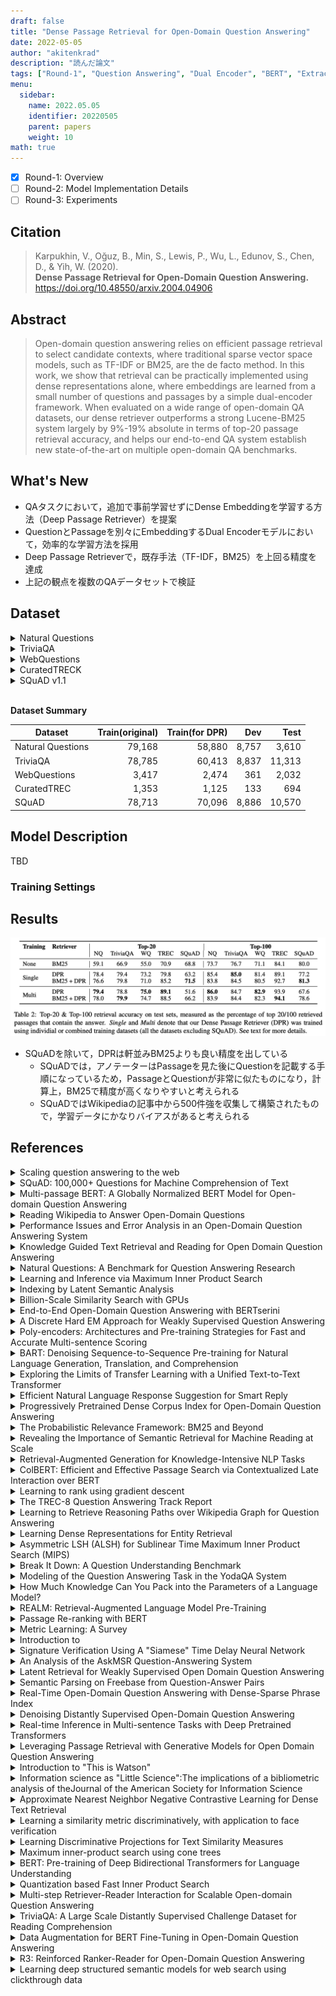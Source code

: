 ```yaml
---
draft: false
title: "Dense Passage Retrieval for Open-Domain Question Answering"
date: 2022-05-05
author: "akitenkrad"
description: "読んだ論文"
tags: ["Round-1", "Question Answering", "Dual Encoder", "BERT", "Extractive MRC", "SQuAD", "Natural Questions", "TriviaQA", "WebQuestions", "TREC"]
menu:
  sidebar:
    name: 2022.05.05
    identifier: 20220505
    parent: papers
    weight: 10
math: true
---
```


- [x] Round-1: Overview
- [ ] Round-2: Model Implementation Details
- [ ] Round-3: Experiments

## Citation

> Karpukhin, V., Oğuz, B., Min, S., Lewis, P., Wu, L., Edunov, S., Chen, D., & Yih, W. (2020).   
> **Dense Passage Retrieval for Open-Domain Question Answering.**   
> https://doi.org/10.48550/arxiv.2004.04906

## Abstract

> Open-domain question answering relies on efficient passage retrieval to
> select candidate contexts, where traditional sparse vector space models, such
> as TF-IDF or BM25, are the de facto method. In this work, we show that
> retrieval can be practically implemented using dense representations alone,
> where embeddings are learned from a small number of questions and passages by a
> simple dual-encoder framework. When evaluated on a wide range of open-domain QA
> datasets, our dense retriever outperforms a strong Lucene-BM25 system largely
> by 9%-19% absolute in terms of top-20 passage retrieval accuracy, and helps our
> end-to-end QA system establish new state-of-the-art on multiple open-domain QA
> benchmarks.

## What's New

- QAタスクにおいて，追加で事前学習せずにDense Embeddingを学習する方法（Deep Passage Retriever）を提案
- QuestionとPassageを別々にEmbeddingするDual Encoderモデルにおいて，効率的な学習方法を採用
- Deep Passage Retrieverで，既存手法（TF-IDF，BM25）を上回る精度を達成
- 上記の観点を複数のQAデータセットで検証

## Dataset

<details>
<summary>Natural Questions</summary>

  > Kwiatkowski, T. et al. (2019).   
  > **Natural Questions: A Benchmark for Question Answering Research.**  
  > Transactions of the Association for Computational Linguistics, 7, 453–466.  
  > https://doi.org/10.1162/TACL_A_00276  

</details>

<details>
<summary>TriviaQA</summary>

  > Joshi, M., Choi, E., Weld, D. S., & Zettlemoyer, L. (2017).  
  > **TriviaQA: A Large Scale Distantly Supervised Challenge Dataset for Reading Comprehension.**  
  > https://doi.org/10.48550/arxiv.1705.03551  

</details>

<details>
<summary>WebQuestions</summary>

  > Berant, J., Chou, A. K., Frostig, R., & Liang, P. (2013).  
  > **Semantic Parsing on Freebase from Question-Answer Pairs.**  
  > EMNLP.  

</details>

<details>
<summary>CuratedTRECK</summary>

  > Baudiš, P., & Šedivý, J. (2015).  
  > **Modeling of the question answering task in the YodaQA system.**  
  > Lecture Notes in Computer Science (Including Subseries Lecture Notes in Artificial Intelligence and Lecture Notes in Bioinformatics), 9283, 222–228.  
  > https://doi.org/10.1007/978-3-319-24027-5_20  

</details>

<details>
<summary>SQuAD v1.1</summary>

  > Rajpurkar, P., Zhang, J., Lopyrev, K., & Liang, P. (2016).  
  > **SQuAD: 100,000+ Questions for Machine Comprehension of Text.**  
  > EMNLP 2016 - Conference on Empirical Methods in Natural Language Processing, Proceedings, 2383–2392.  
  > https://doi.org/10.18653/V1/D16-1264

</details>
</br>

**Dataset Summary**

| Dataset | Train(original) | Train(for DPR) | Dev | Test |
|---------|----------------:|---------------:|----:|-----:|
| Natural Questions | 79,168 | 58,880 | 8,757 | 3,610 |
| TriviaQA          | 78,785 | 60,413 | 8,837 | 11,313 |
| WebQuestions      | 3,417  | 2,474  | 361   | 2,032 |
| CuratedTREC       | 1,353  | 1,125  | 133   | 694 |
| SQuAD             | 78,713 | 70,096 | 8,886 | 10,570 |

## Model Description

TBD

### Training Settings

## Results

<img src='result-table2.png' title='from the paper' />

- SQuADを除いて，DPRは軒並みBM25よりも良い精度を出している
  - SQuADでは，アノテーターはPassageを見た後にQuestionを記載する手順になっているため，PassageとQuestionが非常に似たものになり，計算上，BM25で精度が高くなりやすいと考えられる
  - SQuADではWikipediaの記事中から500件強を収集して構築されたもので，学習データにかなりバイアスがあると考えられる

## References

<details>
  <summary>Scaling question answering to the web</summary>

  > Cody C. T. Kwok, Oren Etzioni, Daniel S. Weld. (2001)  
  > **Scaling question answering to the web**  
  > TOIS  
  > [Paper Link](https://www.semanticscholar.org/paper/016e9cc85c658c6a69710b4c617609ad2a5d3a74)  
  > Influential Citation Count (22), SS-ID (016e9cc85c658c6a69710b4c617609ad2a5d3a74)  
  > 
  > **ABSTRACT**  
  > The wealth of information on the web makes it an attractive resource for seeking quick answers to simple, factual questions such as &quote;who was the first American in space?&quote; or &quote;what is the second tallest mountain in the world?&quote; Yet today's most advanced web search services (e.g., Google and AskJeeves) make it surprisingly tedious to locate answers to such questions. In this paper, we extend question-answering techniques, first studied in the information retrieval literature, to the web and experimentally evaluate their performance.First we introduce Mulder, which we believe to be the first general-purpose, fully-automated question-answering system available on the web. Second, we describe Mulder's architecture, which relies on multiple search-engine queries, natural-language parsing, and a novel voting procedure to yield reliable answers coupled with high recall. Finally, we compare Mulder's performance to that of Google and AskJeeves on questions drawn from the TREC-8 question answering track. We find that Mulder's recall is more than a factor of three higher than that of AskJeeves. In addition, we find that Google requires 6.6 times as much user effort to achieve the same level of recall as Mulder.

</details>

<details>
  <summary>SQuAD: 100,000+ Questions for Machine Comprehension of Text</summary>

  > Pranav Rajpurkar, Jian Zhang, Konstantin Lopyrev, Percy Liang. (2016)  
  > **SQuAD: 100,000+ Questions for Machine Comprehension of Text**  
  > EMNLP  
  > [Paper Link](https://www.semanticscholar.org/paper/05dd7254b632376973f3a1b4d39485da17814df5)  
  > Influential Citation Count (1062), SS-ID (05dd7254b632376973f3a1b4d39485da17814df5)  
  > 
  > **ABSTRACT**  
  > We present the Stanford Question Answering Dataset (SQuAD), a new reading comprehension dataset consisting of 100,000+ questions posed by crowdworkers on a set of Wikipedia articles, where the answer to each question is a segment of text from the corresponding reading passage. We analyze the dataset to understand the types of reasoning required to answer the questions, leaning heavily on dependency and constituency trees. We build a strong logistic regression model, which achieves an F1 score of 51.0%, a significant improvement over a simple baseline (20%). However, human performance (86.8%) is much higher, indicating that the dataset presents a good challenge problem for future research. 
The dataset is freely available at this https URL

</details>

<details>
  <summary>Multi-passage BERT: A Globally Normalized BERT Model for Open-domain Question Answering</summary>

  > Zhiguo Wang, Patrick Ng, Xiaofei Ma, Ramesh Nallapati, Bing Xiang. (2019)  
  > **Multi-passage BERT: A Globally Normalized BERT Model for Open-domain Question Answering**  
  > EMNLP  
  > [Paper Link](https://www.semanticscholar.org/paper/0cf535110808d33fdf4db3ffa1621dea16e29c0d)  
  > Influential Citation Count (16), SS-ID (0cf535110808d33fdf4db3ffa1621dea16e29c0d)  
  > 
  > **ABSTRACT**  
  > BERT model has been successfully applied to open-domain QA tasks. However, previous work trains BERT by viewing passages corresponding to the same question as independent training instances, which may cause incomparable scores for answers from different passages. To tackle this issue, we propose a multi-passage BERT model to globally normalize answer scores across all passages of the same question, and this change enables our QA model find better answers by utilizing more passages. In addition, we find that splitting articles into passages with the length of 100 words by sliding window improves performance by 4%. By leveraging a passage ranker to select high-quality passages, multi-passage BERT gains additional 2%. Experiments on four standard benchmarks showed that our multi-passage BERT outperforms all state-of-the-art models on all benchmarks. In particular, on the OpenSQuAD dataset, our model gains 21.4% EM and 21.5% F1 over all non-BERT models, and 5.8% EM and 6.5% F1 over BERT-based models.

</details>

<details>
  <summary>Reading Wikipedia to Answer Open-Domain Questions</summary>

  > Danqi Chen, Adam Fisch, J. Weston, Antoine Bordes. (2017)  
  > **Reading Wikipedia to Answer Open-Domain Questions**  
  > ACL  
  > [Paper Link](https://www.semanticscholar.org/paper/104715e1097b7ebee436058bfd9f45540f269845)  
  > Influential Citation Count (280), SS-ID (104715e1097b7ebee436058bfd9f45540f269845)  
  > 
  > **ABSTRACT**  
  > This paper proposes to tackle open- domain question answering using Wikipedia as the unique knowledge source: the answer to any factoid question is a text span in a Wikipedia article. This task of machine reading at scale combines the challenges of document retrieval (finding the relevant articles) with that of machine comprehension of text (identifying the answer spans from those articles). Our approach combines a search component based on bigram hashing and TF-IDF matching with a multi-layer recurrent neural network model trained to detect answers in Wikipedia paragraphs. Our experiments on multiple existing QA datasets indicate that (1) both modules are highly competitive with respect to existing counterparts and (2) multitask learning using distant supervision on their combination is an effective complete system on this challenging task.

</details>

<details>
  <summary>Performance Issues and Error Analysis in an Open-Domain Question Answering System</summary>

  > D. Moldovan, Marius Pasca, S. Harabagiu, M. Surdeanu. (2002)  
  > **Performance Issues and Error Analysis in an Open-Domain Question Answering System**  
  > ACL  
  > [Paper Link](https://www.semanticscholar.org/paper/1503e5c5adb0a3063d09b0f398f724d7dd26a979)  
  > Influential Citation Count (12), SS-ID (1503e5c5adb0a3063d09b0f398f724d7dd26a979)  
  > 
  > **ABSTRACT**  
  > This paper presents an in-depth analysis of a state-of-the-art Question Answering system. Several scenarios are examined: (1) the performance of each module in a serial baseline system, (2) the impact of feedbacks and the insertion of a logic prover, and (3) the impact of various lexical resources. The main conclusion is that the overall performance depends on the depth of natural language processing resources and the tools used for answer finding.

</details>

<details>
  <summary>Knowledge Guided Text Retrieval and Reading for Open Domain Question Answering</summary>

  > Sewon Min, Danqi Chen, Luke Zettlemoyer, Hannaneh Hajishirzi. (2019)  
  > **Knowledge Guided Text Retrieval and Reading for Open Domain Question Answering**  
  > ArXiv  
  > [Paper Link](https://www.semanticscholar.org/paper/1715aa36ccc851310308630d4db61dcecf49a50d)  
  > Influential Citation Count (4), SS-ID (1715aa36ccc851310308630d4db61dcecf49a50d)  
  > 
  > **ABSTRACT**  
  > We introduce an approach for open-domain question answering (QA) that retrieves and reads a passage graph, where vertices are passages of text and edges represent relationships that are derived from an external knowledge base or co-occurrence in the same article. Our goals are to boost coverage by using knowledge-guided retrieval to find more relevant passages than text-matching methods, and to improve accuracy by allowing for better knowledge-guided fusion of information across related passages. Our graph retrieval method expands a set of seed keyword-retrieved passages by traversing the graph structure of the knowledge base. Our reader extends a BERT-based architecture and updates passage representations by propagating information from related passages and their relations, instead of reading each passage in isolation. Experiments on three open-domain QA datasets, WebQuestions, Natural Questions and TriviaQA, show improved performance over non-graph baselines by 2-11% absolute. Our approach also matches or exceeds the state-of-the-art in every case, without using an expensive end-to-end training regime.

</details>

<details>
  <summary>Natural Questions: A Benchmark for Question Answering Research</summary>

  > T. Kwiatkowski, Jennimaria Palomaki, Olivia Redfield, Michael Collins, Ankur P. Parikh, Chris Alberti, D. Epstein, Illia Polosukhin, Jacob Devlin, Kenton Lee, Kristina Toutanova, Llion Jones, Matthew Kelcey, Ming-Wei Chang, Andrew M. Dai, Jakob Uszkoreit, Quoc V. Le, Slav Petrov. (2019)  
  > **Natural Questions: A Benchmark for Question Answering Research**  
  > TACL  
  > [Paper Link](https://www.semanticscholar.org/paper/17dbd7b72029181327732e4d11b52a08ed4630d0)  
  > Influential Citation Count (121), SS-ID (17dbd7b72029181327732e4d11b52a08ed4630d0)  
  > 
  > **ABSTRACT**  
  > We present the Natural Questions corpus, a question answering data set. Questions consist of real anonymized, aggregated queries issued to the Google search engine. An annotator is presented with a question along with a Wikipedia page from the top 5 search results, and annotates a long answer (typically a paragraph) and a short answer (one or more entities) if present on the page, or marks null if no long/short answer is present. The public release consists of 307,373 training examples with single annotations; 7,830 examples with 5-way annotations for development data; and a further 7,842 examples with 5-way annotated sequestered as test data. We present experiments validating quality of the data. We also describe analysis of 25-way annotations on 302 examples, giving insights into human variability on the annotation task. We introduce robust metrics for the purposes of evaluating question answering systems; demonstrate high human upper bounds on these metrics; and establish baseline results using competitive methods drawn from related literature.

</details>

<details>
  <summary>Learning and Inference via Maximum Inner Product Search</summary>

  > Stephen Mussmann, S. Ermon. (2016)  
  > **Learning and Inference via Maximum Inner Product Search**  
  > ICML  
  > [Paper Link](https://www.semanticscholar.org/paper/2040c5de2344b9b14f1bbfff372f708639cca739)  
  > Influential Citation Count (2), SS-ID (2040c5de2344b9b14f1bbfff372f708639cca739)  
  > 
  > **ABSTRACT**  
  > A large class of commonly used probabilistic models known as log-linear models are defined up to a normalization constant. Typical learning algorithms for such models require solving a sequence of probabilistic inference queries. These inferences are typically intractable, and are a major bottleneck for learning models with large output spaces. In this paper, we provide a new approach for amortizing the cost of a sequence of related inference queries, such as the ones arising during learning. Our technique relies on a surprising connection with algorithms developed in the past two decades for similarity search in large data bases. Our approach achieves improved running times with provable approximation guarantees. We show that it performs well both on synthetic data and neural language models with large output spaces.

</details>

<details>
  <summary>Indexing by Latent Semantic Analysis</summary>

  > S. Deerwester, S. Dumais, T. Landauer, G. Furnas, R. Harshman. (1990)  
  > **Indexing by Latent Semantic Analysis**  
  > J. Am. Soc. Inf. Sci.  
  > [Paper Link](https://www.semanticscholar.org/paper/20a80a7356859daa4170fb4da6b87b84adbb547f)  
  > Influential Citation Count (770), SS-ID (20a80a7356859daa4170fb4da6b87b84adbb547f)  
  > 
  > **ABSTRACT**  
  > A new method for automatic indexing and retrieval is described. The approach is to take advantage of implicit higher-order structure in the association of terms with documents (“semantic structure”) in order to improve the detection of relevant documents on the basis of terms found in queries. The particular technique used is singular-value decomposition, in which a large term by document matrix is decomposed into a set of ca. 100 orthogonal factors from which the original matrix can be approximated by linear combination. Documents are represented by ca. 100 item vectors of factor weights. Queries are represented as pseudo-document vectors formed from weighted combinations of terms, and documents with supra-threshold cosine values are returned. initial tests find this completely automatic method for retrieval to be promising.

</details>

<details>
  <summary>Billion-Scale Similarity Search with GPUs</summary>

  > Jeff Johnson, M. Douze, H. Jégou. (2017)  
  > **Billion-Scale Similarity Search with GPUs**  
  > IEEE Transactions on Big Data  
  > [Paper Link](https://www.semanticscholar.org/paper/2cbb8de53759e75411bc528518947a3094fbce3a)  
  > Influential Citation Count (166), SS-ID (2cbb8de53759e75411bc528518947a3094fbce3a)  
  > 
  > **ABSTRACT**  
  > Similarity search finds application in database systems handling complex data such as images or videos, which are typically represented by high-dimensional features and require specific indexing structures. This paper tackles the problem of better utilizing GPUs for this task. While GPUs excel at data parallel tasks such as distance computation, prior approaches in this domain are bottlenecked by algorithms that expose less parallelism, such as <inline-formula><tex-math notation="LaTeX">$k$</tex-math><alternatives><mml:math><mml:mi>k</mml:mi></mml:math><inline-graphic xlink:href="johnson-ieq1-2921572.gif"/></alternatives></inline-formula>-min selection, or make poor use of the memory hierarchy. We propose a novel design for <inline-formula><tex-math notation="LaTeX">$k$</tex-math><alternatives><mml:math><mml:mi>k</mml:mi></mml:math><inline-graphic xlink:href="johnson-ieq2-2921572.gif"/></alternatives></inline-formula>-selection. We apply it in different similarity search scenarios, by optimizing brute-force, approximate and compressed-domain search based on product quantization. In all these setups, we outperform the state of the art by large margins. Our implementation operates at up to 55 percent of theoretical peak performance, enabling a nearest neighbor implementation that is 8.5 × faster than prior GPU state of the art. It enables the construction of a high accuracy <inline-formula><tex-math notation="LaTeX">$k$</tex-math><alternatives><mml:math><mml:mi>k</mml:mi></mml:math><inline-graphic xlink:href="johnson-ieq3-2921572.gif"/></alternatives></inline-formula>-NN graph on 95 million images from the <sc>Yfcc100M</sc> dataset in 35 minutes, and of a graph connecting 1 billion vectors in less than 12 hours on 4 Maxwell Titan X GPUs. We have open-sourced our approach for the sake of comparison and reproducibility.

</details>

<details>
  <summary>End-to-End Open-Domain Question Answering with BERTserini</summary>

  > Wei Yang, Yuqing Xie, Aileen Lin, Xingyu Li, Luchen Tan, Kun Xiong, Ming Li, Jimmy J. Lin. (2019)  
  > **End-to-End Open-Domain Question Answering with BERTserini**  
  > NAACL  
  > [Paper Link](https://www.semanticscholar.org/paper/2fe7dba5a58aee5156594b4d78634ecd6c7dcabd)  
  > Influential Citation Count (45), SS-ID (2fe7dba5a58aee5156594b4d78634ecd6c7dcabd)  
  > 
  > **ABSTRACT**  
  > We demonstrate an end-to-end question answering system that integrates BERT with the open-source Anserini information retrieval toolkit. In contrast to most question answering and reading comprehension models today, which operate over small amounts of input text, our system integrates best practices from IR with a BERT-based reader to identify answers from a large corpus of Wikipedia articles in an end-to-end fashion. We report large improvements over previous results on a standard benchmark test collection, showing that fine-tuning pretrained BERT with SQuAD is sufficient to achieve high accuracy in identifying answer spans.

</details>

<details>
  <summary>A Discrete Hard EM Approach for Weakly Supervised Question Answering</summary>

  > Sewon Min, Danqi Chen, Hannaneh Hajishirzi, Luke Zettlemoyer. (2019)  
  > **A Discrete Hard EM Approach for Weakly Supervised Question Answering**  
  > EMNLP  
  > [Paper Link](https://www.semanticscholar.org/paper/30eff53e981695c7296d258b8dc44b4c7b482a0c)  
  > Influential Citation Count (19), SS-ID (30eff53e981695c7296d258b8dc44b4c7b482a0c)  
  > 
  > **ABSTRACT**  
  > Many question answering (QA) tasks only provide weak supervision for how the answer should be computed. For example, TriviaQA answers are entities that can be mentioned multiple times in supporting documents, while DROP answers can be computed by deriving many different equations from numbers in the reference text. In this paper, we show it is possible to convert such tasks into discrete latent variable learning problems with a precomputed, task-specific set of possible solutions (e.g. different mentions or equations) that contains one correct option. We then develop a hard EM learning scheme that computes gradients relative to the most likely solution at each update. Despite its simplicity, we show that this approach significantly outperforms previous methods on six QA tasks, including absolute gains of 2–10%, and achieves the state-of-the-art on five of them. Using hard updates instead of maximizing marginal likelihood is key to these results as it encourages the model to find the one correct answer, which we show through detailed qualitative analysis.

</details>

<details>
  <summary>Poly-encoders: Architectures and Pre-training Strategies for Fast and Accurate Multi-sentence Scoring</summary>

  > Samuel Humeau, Kurt Shuster, Marie-Anne Lachaux, J. Weston. (2020)  
  > **Poly-encoders: Architectures and Pre-training Strategies for Fast and Accurate Multi-sentence Scoring**  
  > ICLR  
  > [Paper Link](https://www.semanticscholar.org/paper/3511facfa0230b8c3ba5b72d9c11bc58f6ed6ecc)  
  > Influential Citation Count (28), SS-ID (3511facfa0230b8c3ba5b72d9c11bc58f6ed6ecc)  
  > 
  > **ABSTRACT**  
  > The use of deep pre-trained transformers has led to remarkable progress in a number of applications (Devlin et al., 2018). For tasks that make pairwise comparisons between sequences, matching a given input with a corresponding label, two approaches are common: Cross-encoders performing full self-attention over the pair and Bi-encoders encoding the pair separately. The former often performs better, but is too slow for practical use. In this work, we develop a new transformer architecture, the Poly-encoder, that learns global rather than token level self-attention features. We perform a detailed comparison of all three approaches, including what pre-training and fine-tuning strategies work best. We show our models achieve state-of-the-art results on four tasks; that Poly-encoders are faster than Cross-encoders and more accurate than Bi-encoders; and that the best results are obtained by pre-training on large datasets similar to the downstream tasks.

</details>

<details>
  <summary>BART: Denoising Sequence-to-Sequence Pre-training for Natural Language Generation, Translation, and Comprehension</summary>

  > M. Lewis, Yinhan Liu, Naman Goyal, Marjan Ghazvininejad, Abdelrahman Mohamed, Omer Levy, Veselin Stoyanov, Luke Zettlemoyer. (2019)  
  > **BART: Denoising Sequence-to-Sequence Pre-training for Natural Language Generation, Translation, and Comprehension**  
  > ACL  
  > [Paper Link](https://www.semanticscholar.org/paper/395de0bd3837fdf4b4b5e5f04835bcc69c279481)  
  > Influential Citation Count (481), SS-ID (395de0bd3837fdf4b4b5e5f04835bcc69c279481)  
  > 
  > **ABSTRACT**  
  > We present BART, a denoising autoencoder for pretraining sequence-to-sequence models. BART is trained by (1) corrupting text with an arbitrary noising function, and (2) learning a model to reconstruct the original text. It uses a standard Tranformer-based neural machine translation architecture which, despite its simplicity, can be seen as generalizing BERT (due to the bidirectional encoder), GPT (with the left-to-right decoder), and other recent pretraining schemes. We evaluate a number of noising approaches, finding the best performance by both randomly shuffling the order of sentences and using a novel in-filling scheme, where spans of text are replaced with a single mask token. BART is particularly effective when fine tuned for text generation but also works well for comprehension tasks. It matches the performance of RoBERTa on GLUE and SQuAD, and achieves new state-of-the-art results on a range of abstractive dialogue, question answering, and summarization tasks, with gains of up to 3.5 ROUGE. BART also provides a 1.1 BLEU increase over a back-translation system for machine translation, with only target language pretraining. We also replicate other pretraining schemes within the BART framework, to understand their effect on end-task performance.

</details>

<details>
  <summary>Exploring the Limits of Transfer Learning with a Unified Text-to-Text Transformer</summary>

  > Colin Raffel, Noam M. Shazeer, Adam Roberts, Katherine Lee, Sharan Narang, Michael Matena, Yanqi Zhou, Wei Li, Peter J. Liu. (2019)  
  > **Exploring the Limits of Transfer Learning with a Unified Text-to-Text Transformer**  
  > J. Mach. Learn. Res.  
  > [Paper Link](https://www.semanticscholar.org/paper/3cfb319689f06bf04c2e28399361f414ca32c4b3)  
  > Influential Citation Count (615), SS-ID (3cfb319689f06bf04c2e28399361f414ca32c4b3)  
  > 
  > **ABSTRACT**  
  > Transfer learning, where a model is first pre-trained on a data-rich task before being fine-tuned on a downstream task, has emerged as a powerful technique in natural language processing (NLP). The effectiveness of transfer learning has given rise to a diversity of approaches, methodology, and practice. In this paper, we explore the landscape of transfer learning techniques for NLP by introducing a unified framework that converts every language problem into a text-to-text format. Our systematic study compares pre-training objectives, architectures, unlabeled datasets, transfer approaches, and other factors on dozens of language understanding tasks. By combining the insights from our exploration with scale and our new "Colossal Clean Crawled Corpus", we achieve state-of-the-art results on many benchmarks covering summarization, question answering, text classification, and more. To facilitate future work on transfer learning for NLP, we release our dataset, pre-trained models, and code.

</details>

<details>
  <summary>Efficient Natural Language Response Suggestion for Smart Reply</summary>

  > Matthew Henderson, Rami Al-Rfou, B. Strope, Yun-Hsuan Sung, László Lukács, Ruiqi Guo, Sanjiv Kumar, Balint Miklos, R. Kurzweil. (2017)  
  > **Efficient Natural Language Response Suggestion for Smart Reply**  
  > ArXiv  
  > [Paper Link](https://www.semanticscholar.org/paper/435553998fbef790b5bed3491a8f634d9ec5cfa2)  
  > Influential Citation Count (13), SS-ID (435553998fbef790b5bed3491a8f634d9ec5cfa2)  
  > 
  > **ABSTRACT**  
  > This paper presents a computationally efficient machine-learned method for natural language response suggestion. Feed-forward neural networks using n-gram embedding features encode messages into vectors which are optimized to give message-response pairs a high dot-product value. An optimized search finds response suggestions. The method is evaluated in a large-scale commercial e-mail application, Inbox by Gmail. Compared to a sequence-to-sequence approach, the new system achieves the same quality at a small fraction of the computational requirements and latency.

</details>

<details>
  <summary>Progressively Pretrained Dense Corpus Index for Open-Domain Question Answering</summary>

  > Wenhan Xiong, Hong Wang, W. Wang. (2020)  
  > **Progressively Pretrained Dense Corpus Index for Open-Domain Question Answering**  
  > EACL  
  > [Paper Link](https://www.semanticscholar.org/paper/469d92f195aebfa09e9b411ad92b3c879bcd1eba)  
  > Influential Citation Count (1), SS-ID (469d92f195aebfa09e9b411ad92b3c879bcd1eba)  
  > 
  > **ABSTRACT**  
  > Commonly used information retrieval methods such as TF-IDF in open-domain question answering (QA) systems are insufficient to capture deep semantic matching that goes beyond lexical overlaps. Some recent studies consider the retrieval process as maximum inner product search (MIPS) using dense question and paragraph representations, achieving promising results on several information-seeking QA datasets. However, the pretraining of the dense vector representations is highly resource-demanding, e.g., requires a very large batch size and lots of training steps. In this work, we propose a sample-efficient method to pretrain the paragraph encoder. First, instead of using heuristically created pseudo question-paragraph pairs for pretraining, we use an existing pretrained sequence-to-sequence model to build a strong question generator that creates high-quality pretraining data. Second, we propose a simple progressive pretraining algorithm to ensure the existence of effective negative samples in each batch. Across three open-domain QA datasets, our method consistently outperforms a strong dense retrieval baseline that uses 6 times more computation for training. On two of the datasets, our method achieves more than 4-point absolute improvement in terms of answer exact match.

</details>

<details>
  <summary>The Probabilistic Relevance Framework: BM25 and Beyond</summary>

  > S. Robertson, H. Zaragoza. (2009)  
  > **The Probabilistic Relevance Framework: BM25 and Beyond**  
  > Found. Trends Inf. Retr.  
  > [Paper Link](https://www.semanticscholar.org/paper/47ced790a563344efae66588b5fb7fe6cca29ed3)  
  > Influential Citation Count (278), SS-ID (47ced790a563344efae66588b5fb7fe6cca29ed3)  
  > 
  > **ABSTRACT**  
  > The Probabilistic Relevance Framework (PRF) is a formal framework for document retrieval, grounded in work done in the 1970—1980s, which led to the development of one of the most successful text-retrieval algorithms, BM25. In recent years, research in the PRF has yielded new retrieval models capable of taking into account document meta-data (especially structure and link-graph information). Again, this has led to one of the most successful Web-search and corporate-search algorithms, BM25F. This work presents the PRF from a conceptual point of view, describing the probabilistic modelling assumptions behind the framework and the different ranking algorithms that result from its application: the binary independence model, relevance feedback models, BM25 and BM25F. It also discusses the relation between the PRF and other statistical models for IR, and covers some related topics, such as the use of non-textual features, and parameter optimisation for models with free parameters.

</details>

<details>
  <summary>Revealing the Importance of Semantic Retrieval for Machine Reading at Scale</summary>

  > Yixin Nie, Songhe Wang, Mohit Bansal. (2019)  
  > **Revealing the Importance of Semantic Retrieval for Machine Reading at Scale**  
  > EMNLP  
  > [Paper Link](https://www.semanticscholar.org/paper/4bf61dab8ad195e87b6f0496ec7bada5d37c476f)  
  > Influential Citation Count (20), SS-ID (4bf61dab8ad195e87b6f0496ec7bada5d37c476f)  
  > 
  > **ABSTRACT**  
  > Machine Reading at Scale (MRS) is a challenging task in which a system is given an input query and is asked to produce a precise output by “reading” information from a large knowledge base. The task has gained popularity with its natural combination of information retrieval (IR) and machine comprehension (MC). Advancements in representation learning have led to separated progress in both IR and MC; however, very few studies have examined the relationship and combined design of retrieval and comprehension at different levels of granularity, for development of MRS systems. In this work, we give general guidelines on system design for MRS by proposing a simple yet effective pipeline system with special consideration on hierarchical semantic retrieval at both paragraph and sentence level, and their potential effects on the downstream task. The system is evaluated on both fact verification and open-domain multihop QA, achieving state-of-the-art results on the leaderboard test sets of both FEVER and HOTPOTQA. To further demonstrate the importance of semantic retrieval, we present ablation and analysis studies to quantify the contribution of neural retrieval modules at both paragraph-level and sentence-level, and illustrate that intermediate semantic retrieval modules are vital for not only effectively filtering upstream information and thus saving downstream computation, but also for shaping upstream data distribution and providing better data for downstream modeling.

</details>

<details>
  <summary>Retrieval-Augmented Generation for Knowledge-Intensive NLP Tasks</summary>

  > Patrick Lewis, Ethan Perez, Aleksandara Piktus, Fabio Petroni, Vladimir Karpukhin, Naman Goyal, Heinrich Kuttler, M. Lewis, Wen-tau Yih, Tim Rocktäschel, Sebastian Riedel, Douwe Kiela. (2020)  
  > **Retrieval-Augmented Generation for Knowledge-Intensive NLP Tasks**  
  > NeurIPS  
  > [Paper Link](https://www.semanticscholar.org/paper/58ed1fbaabe027345f7bb3a6312d41c5aac63e22)  
  > Influential Citation Count (52), SS-ID (58ed1fbaabe027345f7bb3a6312d41c5aac63e22)  
  > 
  > **ABSTRACT**  
  > Large pre-trained language models have been shown to store factual knowledge in their parameters, and achieve state-of-the-art results when fine-tuned on downstream NLP tasks. However, their ability to access and precisely manipulate knowledge is still limited, and hence on knowledge-intensive tasks, their performance lags behind task-specific architectures. Additionally, providing provenance for their decisions and updating their world knowledge remain open research problems. Pre-trained models with a differentiable access mechanism to explicit non-parametric memory can overcome this issue, but have so far been only investigated for extractive downstream tasks. We explore a general-purpose fine-tuning recipe for retrieval-augmented generation (RAG) -- models which combine pre-trained parametric and non-parametric memory for language generation. We introduce RAG models where the parametric memory is a pre-trained seq2seq model and the non-parametric memory is a dense vector index of Wikipedia, accessed with a pre-trained neural retriever. We compare two RAG formulations, one which conditions on the same retrieved passages across the whole generated sequence, the other can use different passages per token. We fine-tune and evaluate our models on a wide range of knowledge-intensive NLP tasks and set the state-of-the-art on three open domain QA tasks, outperforming parametric seq2seq models and task-specific retrieve-and-extract architectures. For language generation tasks, we find that RAG models generate more specific, diverse and factual language than a state-of-the-art parametric-only seq2seq baseline.

</details>

<details>
  <summary>ColBERT: Efficient and Effective Passage Search via Contextualized Late Interaction over BERT</summary>

  > O. Khattab, M. Zaharia. (2020)  
  > **ColBERT: Efficient and Effective Passage Search via Contextualized Late Interaction over BERT**  
  > SIGIR  
  > [Paper Link](https://www.semanticscholar.org/paper/60b8ad6177230ad5402af409a6edb5af441baeb4)  
  > Influential Citation Count (52), SS-ID (60b8ad6177230ad5402af409a6edb5af441baeb4)  
  > 
  > **ABSTRACT**  
  > Recent progress in Natural Language Understanding (NLU) is driving fast-paced advances in Information Retrieval (IR), largely owed to fine-tuning deep language models (LMs) for document ranking. While remarkably effective, the ranking models based on these LMs increase computational cost by orders of magnitude over prior approaches, particularly as they must feed each query-document pair through a massive neural network to compute a single relevance score. To tackle this, we present ColBERT, a novel ranking model that adapts deep LMs (in particular, BERT) for efficient retrieval. ColBERT introduces a late interaction architecture that independently encodes the query and the document using BERT and then employs a cheap yet powerful interaction step that models their fine-grained similarity. By delaying and yet retaining this fine-granular interaction, ColBERT can leverage the expressiveness of deep LMs while simultaneously gaining the ability to pre-compute document representations offline, considerably speeding up query processing. Crucially, ColBERT's pruning-friendly interaction mechanism enables leveraging vector-similarity indexes for end-to-end retrieval directly from millions of documents. We extensively evaluate ColBERT using two recent passage search datasets. Results show that ColBERT's effectiveness is competitive with existing BERT-based models (and outperforms every non-BERT baseline), while executing two orders-of-magnitude faster and requiring up to four orders-of-magnitude fewer FLOPs per query.

</details>

<details>
  <summary>Learning to rank using gradient descent</summary>

  > C. Burges, Tal Shaked, Erin Renshaw, Ari Lazier, Matt Deeds, Nicole Hamilton, Greg Hullender. (2005)  
  > **Learning to rank using gradient descent**  
  > ICML  
  > [Paper Link](https://www.semanticscholar.org/paper/63aaf12163fe9735dfe9a69114937c4fa34f303a)  
  > Influential Citation Count (290), SS-ID (63aaf12163fe9735dfe9a69114937c4fa34f303a)  
  > 
  > **ABSTRACT**  
  > We investigate using gradient descent methods for learning ranking functions; we propose a simple probabilistic cost function, and we introduce RankNet, an implementation of these ideas using a neural network to model the underlying ranking function. We present test results on toy data and on data from a commercial internet search engine.

</details>

<details>
  <summary>The TREC-8 Question Answering Track Report</summary>

  > E. Voorhees. (1999)  
  > **The TREC-8 Question Answering Track Report**  
  > TREC  
  > [Paper Link](https://www.semanticscholar.org/paper/646d4888871aca2a25111eb2520e4c47e253b014)  
  > Influential Citation Count (157), SS-ID (646d4888871aca2a25111eb2520e4c47e253b014)  
  > 
  > **ABSTRACT**  
  > The TREC-8 Question Answering track was the first large-scale evaluation of domain-independent question answering systems. This paper summarizes the results of the track by giving a brief overview of the different approaches taken to solve the problem. The most accurate systems found a correct response for more than 2/3 of the questions. Relatively simple bag-of-words approaches were adequate for finding answers when responses could be as long as a paragraph (250 bytes), but more sophisticated processing was necessary for more direct responses (50 bytes).

The TREC-8 Question Answering track was an initial eort to bring the benets of large-scale evaluation to bear on a question answering (QA) task. The goal in the QA task is to retrieve small snippets of text that contain the actual answer to a question rather than the document lists traditionally returned by text retrieval systems. The assumption is that users would usually prefer to be given the answer rather than and the answer themselves in a document.

This paper summarizes the retrieval results of the track; a companion paper (\The TREC-8 Question Answering Track Evaluation") gives details about how the evaluation was implemented. By necessity, a track report can give only an overview of the different approaches used in the track. Readers are urged to consult the participants' papers elsewhere in the Proceedings for details regarding a particular approach.

</details>

<details>
  <summary>Learning to Retrieve Reasoning Paths over Wikipedia Graph for Question Answering</summary>

  > Akari Asai, Kazuma Hashimoto, Hannaneh Hajishirzi, R. Socher, Caiming Xiong. (2019)  
  > **Learning to Retrieve Reasoning Paths over Wikipedia Graph for Question Answering**  
  > ICLR  
  > [Paper Link](https://www.semanticscholar.org/paper/6580bf92ca01a403ac58f6764dc1dd7a771579d0)  
  > Influential Citation Count (26), SS-ID (6580bf92ca01a403ac58f6764dc1dd7a771579d0)  
  > 
  > **ABSTRACT**  
  > Answering questions that require multi-hop reasoning at web-scale necessitates retrieving multiple evidence documents, one of which often has little lexical or semantic relationship to the question. This paper introduces a new graph-based recurrent retrieval approach that learns to retrieve reasoning paths over the Wikipedia graph to answer multi-hop open-domain questions. Our retriever model trains a recurrent neural network that learns to sequentially retrieve evidence paragraphs in the reasoning path by conditioning on the previously retrieved documents. Our reader model ranks the reasoning paths and extracts the answer span included in the best reasoning path. Experimental results show state-of-the-art results in three open-domain QA datasets, showcasing the effectiveness and robustness of our method. Notably, our method achieves significant improvement in HotpotQA, outperforming the previous best model by more than 14 points.

</details>

<details>
  <summary>Learning Dense Representations for Entity Retrieval</summary>

  > D. Gillick, Sayali Kulkarni, L. Lansing, A. Presta, Jason Baldridge, Eugene Ie, Diego Garcia-Olano. (2019)  
  > **Learning Dense Representations for Entity Retrieval**  
  > CoNLL  
  > [Paper Link](https://www.semanticscholar.org/paper/6b5cb3b85fb247256b264c2732916cf129015a92)  
  > Influential Citation Count (10), SS-ID (6b5cb3b85fb247256b264c2732916cf129015a92)  
  > 
  > **ABSTRACT**  
  > We show that it is feasible to perform entity linking by training a dual encoder (two-tower) model that encodes mentions and entities in the same dense vector space, where candidate entities are retrieved by approximate nearest neighbor search. Unlike prior work, this setup does not rely on an alias table followed by a re-ranker, and is thus the first fully learned entity retrieval model. We show that our dual encoder, trained using only anchor-text links in Wikipedia, outperforms discrete alias table and BM25 baselines, and is competitive with the best comparable results on the standard TACKBP-2010 dataset. In addition, it can retrieve candidates extremely fast, and generalizes well to a new dataset derived from Wikinews. On the modeling side, we demonstrate the dramatic value of an unsupervised negative mining algorithm for this task.

</details>

<details>
  <summary>Asymmetric LSH (ALSH) for Sublinear Time Maximum Inner Product Search (MIPS)</summary>

  > Anshumali Shrivastava, Ping Li. (2014)  
  > **Asymmetric LSH (ALSH) for Sublinear Time Maximum Inner Product Search (MIPS)**  
  > NIPS  
  > [Paper Link](https://www.semanticscholar.org/paper/6dbffa57b3c6c5645cf701b9b444984a4b61bb57)  
  > Influential Citation Count (44), SS-ID (6dbffa57b3c6c5645cf701b9b444984a4b61bb57)  
  > 
  > **ABSTRACT**  
  > We present the first provably sublinear time algorithm for approximate \emph{Maximum Inner Product Search} (MIPS). Our proposal is also the first hashing algorithm for searching with (un-normalized) inner product as the underlying similarity measure. Finding hashing schemes for MIPS was considered hard. We formally show that the existing Locality Sensitive Hashing (LSH) framework is insufficient for solving MIPS, and then we extend the existing LSH framework to allow asymmetric hashing schemes. Our proposal is based on an interesting mathematical phenomenon in which inner products, after independent asymmetric transformations, can be converted into the problem of approximate near neighbor search. This key observation makes efficient sublinear hashing scheme for MIPS possible. In the extended asymmetric LSH (ALSH) framework, we provide an explicit construction of provably fast hashing scheme for MIPS. The proposed construction and the extended LSH framework could be of independent theoretical interest. Our proposed algorithm is simple and easy to implement. We evaluate the method, for retrieving inner products, in the collaborative filtering task of item recommendations on Netflix and Movielens datasets.

</details>

<details>
  <summary>Break It Down: A Question Understanding Benchmark</summary>

  > Tomer Wolfson, Mor Geva, Ankit Gupta, Matt Gardner, Yoav Goldberg, Daniel Deutch, Jonathan Berant. (2020)  
  > **Break It Down: A Question Understanding Benchmark**  
  > TACL  
  > [Paper Link](https://www.semanticscholar.org/paper/71c908529b12ef6ee8d735127a63d48b1fc5c43c)  
  > Influential Citation Count (10), SS-ID (71c908529b12ef6ee8d735127a63d48b1fc5c43c)  
  > 
  > **ABSTRACT**  
  > Understanding natural language questions entails the ability to break down a question into the requisite steps for computing its answer. In this work, we introduce a Question Decomposition Meaning Representation (QDMR) for questions. QDMR constitutes the ordered list of steps, expressed through natural language, that are necessary for answering a question. We develop a crowdsourcing pipeline, showing that quality QDMRs can be annotated at scale, and release the Break dataset, containing over 83K pairs of questions and their QDMRs. We demonstrate the utility of QDMR by showing that (a) it can be used to improve open-domain question answering on the HotpotQA dataset, (b) it can be deterministically converted to a pseudo-SQL formal language, which can alleviate annotation in semantic parsing applications. Last, we use Break to train a sequence-to-sequence model with copying that parses questions into QDMR structures, and show that it substantially outperforms several natural baselines.

</details>

<details>
  <summary>Modeling of the Question Answering Task in the YodaQA System</summary>

  > P. Baudis, J. Sedivý. (2015)  
  > **Modeling of the Question Answering Task in the YodaQA System**  
  > CLEF  
  > [Paper Link](https://www.semanticscholar.org/paper/7e5955481e9d197cc1cd1b64a90fbd245b88c886)  
  > Influential Citation Count (17), SS-ID (7e5955481e9d197cc1cd1b64a90fbd245b88c886)  
  > 
  > **ABSTRACT**  
  > We briefly survey the current state of art in the field of Question Answering and present the YodaQA system, an open source framework for this task and a baseline pipeline with reasonable performance. We take a holistic approach, reviewing and aiming to integrate many different question answering task definitions and approaches concerning classes of knowledge bases, question representation and answer generation. To ease performance comparisons of general-purpose QA systems, we also propose an effort in building a new reference QA testing corpus which is a curated and extended version of the TREC corpus.

</details>

<details>
  <summary>How Much Knowledge Can You Pack into the Parameters of a Language Model?</summary>

  > Adam Roberts, Colin Raffel, Noam M. Shazeer. (2020)  
  > **How Much Knowledge Can You Pack into the Parameters of a Language Model?**  
  > EMNLP  
  > [Paper Link](https://www.semanticscholar.org/paper/80376bdec5f534be78ba82821f540590ebce5559)  
  > Influential Citation Count (38), SS-ID (80376bdec5f534be78ba82821f540590ebce5559)  
  > 
  > **ABSTRACT**  
  > It has recently been observed that neural language models trained on unstructured text can implicitly store and retrieve knowledge using natural language queries. In this short paper, we measure the practical utility of this approach by fine-tuning pre-trained models to answer questions without access to any external context or knowledge. We show that this approach scales surprisingly well with model size and outperforms models that explicitly look up knowledge on the open-domain variants of Natural Questions and WebQuestions. To facilitate reproducibility and future work, we release our code and trained models.

</details>

<details>
  <summary>REALM: Retrieval-Augmented Language Model Pre-Training</summary>

  > Kelvin Guu, Kenton Lee, Z. Tung, Panupong Pasupat, Ming-Wei Chang. (2020)  
  > **REALM: Retrieval-Augmented Language Model Pre-Training**  
  > ArXiv  
  > [Paper Link](https://www.semanticscholar.org/paper/832fff14d2ed50eb7969c4c4b976c35776548f56)  
  > Influential Citation Count (64), SS-ID (832fff14d2ed50eb7969c4c4b976c35776548f56)  
  > 
  > **ABSTRACT**  
  > Language model pre-training has been shown to capture a surprising amount of world knowledge, crucial for NLP tasks such as question answering. However, this knowledge is stored implicitly in the parameters of a neural network, requiring ever-larger networks to cover more facts. 
To capture knowledge in a more modular and interpretable way, we augment language model pre-training with a latent knowledge retriever, which allows the model to retrieve and attend over documents from a large corpus such as Wikipedia, used during pre-training, fine-tuning and inference. For the first time, we show how to pre-train such a knowledge retriever in an unsupervised manner, using masked language modeling as the learning signal and backpropagating through a retrieval step that considers millions of documents. 
We demonstrate the effectiveness of Retrieval-Augmented Language Model pre-training (REALM) by fine-tuning on the challenging task of Open-domain Question Answering (Open-QA). We compare against state-of-the-art models for both explicit and implicit knowledge storage on three popular Open-QA benchmarks, and find that we outperform all previous methods by a significant margin (4-16% absolute accuracy), while also providing qualitative benefits such as interpretability and modularity.

</details>

<details>
  <summary>Passage Re-ranking with BERT</summary>

  > Rodrigo Nogueira, Kyunghyun Cho. (2019)  
  > **Passage Re-ranking with BERT**  
  > ArXiv  
  > [Paper Link](https://www.semanticscholar.org/paper/85e07116316e686bf787114ba10ca60f4ea7c5b2)  
  > Influential Citation Count (89), SS-ID (85e07116316e686bf787114ba10ca60f4ea7c5b2)  
  > 
  > **ABSTRACT**  
  > Recently, neural models pretrained on a language modeling task, such as ELMo (Peters et al., 2017), OpenAI GPT (Radford et al., 2018), and BERT (Devlin et al., 2018), have achieved impressive results on various natural language processing tasks such as question-answering and natural language inference. In this paper, we describe a simple re-implementation of BERT for query-based passage re-ranking. Our system is the state of the art on the TREC-CAR dataset and the top entry in the leaderboard of the MS MARCO passage retrieval task, outperforming the previous state of the art by 27% (relative) in MRR@10. The code to reproduce our results is available at this https URL

</details>

<details>
  <summary>Metric Learning: A Survey</summary>

  > B. Kulis. (2013)  
  > **Metric Learning: A Survey**  
  > Found. Trends Mach. Learn.  
  > [Paper Link](https://www.semanticscholar.org/paper/8916521f7d4c97befa30b06e17a7a39cda274552)  
  > Influential Citation Count (33), SS-ID (8916521f7d4c97befa30b06e17a7a39cda274552)  
  > 
  > **ABSTRACT**  
  > The metric learning problem is concerned with learning a distance function tuned to a particular task, and has been shown to be useful when used in conjunction with nearest-neighbor methods and other techniques that rely on distances or similarities. Metric Learning: A Review presents an overview of existing research in this topic, including recent progress on scaling to high-dimensional feature spaces and to data sets with an extremely large number of data points. It presents as unified a framework as possible under which existing research on metric learning can be cast. The monograph starts out by focusing on linear metric learning approaches, and mainly concentrates on the class of Mahalanobis distance learning methods. It then discusses nonlinear metric learning approaches, focusing on the connections between the non-linear and linear approaches. Finally, it discusses extensions of metric learning, as well as applications to a variety of problems in computer vision, text analysis, program analysis, and multimedia. Metric Learning: A Review is an ideal reference for anyone interested in the metric learning problem. It synthesizes much of the recent work in the area and it is hoped that it will inspire new algorithms and applications.

</details>

<details>
  <summary>Introduction to</summary>

  > H. Hung, G. Toderici. (2015)  
  > **Introduction to**  
  > ACM Trans. Multim. Comput. Commun. Appl.  
  > [Paper Link](https://www.semanticscholar.org/paper/969dfac1f7f3f500b3976cec07ff1cc7d1a391cd)  
  > Influential Citation Count (1), SS-ID (969dfac1f7f3f500b3976cec07ff1cc7d1a391cd)  
  > 
  > **ABSTRACT**  
  > This special issue continues the tradition of inviting the best papers from ACM Multimedia to extend their work to a journal article. In 2015, the conference was held in Orlando, FL, USA. A number of new areas were introduced this year. The two articles presented in this special issue came from the Deep Learning for Multimedia area and the Emotional and Social Signals in Multimedia area. As usual, a rigorous review process was carried out followed by an intense two-day colocated technical program committee meeting. Selecting the final set of best-paper candidates was a very intense process for all concerned, sparking a lot of debate about how important it is to have best paper candidates that are multimodal and take a fresh perspective on new topics. The following best paper extensions underwent a rigorous review procedure to ensure that the work was sufficiently extended compared to their respective conference paper versions. We thank the anonymous reviewers who helped to ensure the quality of these two extended papers. The first article, “Emotion Recognition During Speech Using Dynamics of Multiple Regions of Face” by Yelin Kim and Emily Mower-Provost, addresses the challenging task of performing automated facial emotion recognition when someone is speaking simultaneously. In this article, the authors exploit the context of the speech to disambiguate facial behavior that is caused by speech production from true expressions of facial emotion. They investigate an unsupervised method of segmenting the facial movements due to speech, demonstrating an improvement in facial-emotion recognition performance on the IEMOCAP and SAVEE datasets. Importantly, they describe the correspondence of their experimental findings in relation to existing emotion perception studies. This work is particularly valuable in the development of more naturalistic human-centered and emotionally aware multimedia interfaces. The second article, “Correspondence Autoencoders for Cross-Modal Retrieval” by Fangxiang Feng, Xiaojie Wang, and Ruifan Li, tackles the task of cross-modal retrieval by using correspondence autoencoder which connects the text and image modality. This enables users to issue text queries and have images retrieved using their shared representations. The authors present three distinct architectures for achieving this. A correspondence cross-modal autoencoder reconstructs its input, which may consist of text phrases or images, while using a shared bottleneck layer (with the text and image belonging to the same entity). In the second variant, the full-modal architecture, both inputs must be reconstructed given a single modality. The final deep architecture employs restricted Boltzmann machines. Experimental results show that the described architectures improve upon previously published literature in this domain on the Wikipedia, Pascal, and NUS-WIDE-10k datasets. Moreover, the authors

</details>

<details>
  <summary>Signature Verification Using A "Siamese" Time Delay Neural Network</summary>

  > J. Bromley, James W. Bentz, L. Bottou, I. Guyon, Yann LeCun, C. Moore, Eduard Säckinger, Roopak Shah. (1993)  
  > **Signature Verification Using A "Siamese" Time Delay Neural Network**  
  > Int. J. Pattern Recognit. Artif. Intell.  
  > [Paper Link](https://www.semanticscholar.org/paper/997dc5d9a058753f034422afe7bd0cc0b8ad808b)  
  > Influential Citation Count (153), SS-ID (997dc5d9a058753f034422afe7bd0cc0b8ad808b)  
  > 
  > **ABSTRACT**  
  > This paper describes an algorithm for verification of signatures written on a pen-input tablet. The algorithm is based on a novel, artificial neural network, called a "Siamese" neural network. This network consists of two identical sub-networks joined at their outputs. During training the two sub-networks extract features from two signatures, while the joining neuron measures the distance between the two feature vectors. Verification consists of comparing an extracted feature vector with a stored feature vector for the signer. Signatures closer to this stored representation than a chosen threshold are accepted, all other signatures are rejected as forgeries.

</details>

<details>
  <summary>An Analysis of the AskMSR Question-Answering System</summary>

  > E. Brill, S. Dumais, Michele Banko. (2002)  
  > **An Analysis of the AskMSR Question-Answering System**  
  > EMNLP  
  > [Paper Link](https://www.semanticscholar.org/paper/9c99620d7511c83a402ff3b4b3a2348a669e61e3)  
  > Influential Citation Count (18), SS-ID (9c99620d7511c83a402ff3b4b3a2348a669e61e3)  
  > 
  > **ABSTRACT**  
  > We describe the architecture of the AskMSR question answering system and systematically evaluate contributions of different system components to accuracy. The system differs from most question answering systems in its dependency on data redundancy rather than sophisticated linguistic analyses of either questions or candidate answers. Because a wrong answer is often worse than no answer, we also explore strategies for predicting when the question answering system is likely to give an incorrect answer.

</details>

<details>
  <summary>Latent Retrieval for Weakly Supervised Open Domain Question Answering</summary>

  > Kenton Lee, Ming-Wei Chang, Kristina Toutanova. (2019)  
  > **Latent Retrieval for Weakly Supervised Open Domain Question Answering**  
  > ACL  
  > [Paper Link](https://www.semanticscholar.org/paper/a81874b4a651a740fffbfc47ef96515e8c7f782f)  
  > Influential Citation Count (100), SS-ID (a81874b4a651a740fffbfc47ef96515e8c7f782f)  
  > 
  > **ABSTRACT**  
  > Recent work on open domain question answering (QA) assumes strong supervision of the supporting evidence and/or assumes a blackbox information retrieval (IR) system to retrieve evidence candidates. We argue that both are suboptimal, since gold evidence is not always available, and QA is fundamentally different from IR. We show for the first time that it is possible to jointly learn the retriever and reader from question-answer string pairs and without any IR system. In this setting, evidence retrieval from all of Wikipedia is treated as a latent variable. Since this is impractical to learn from scratch, we pre-train the retriever with an Inverse Cloze Task. We evaluate on open versions of five QA datasets. On datasets where the questioner already knows the answer, a traditional IR system such as BM25 is sufficient. On datasets where a user is genuinely seeking an answer, we show that learned retrieval is crucial, outperforming BM25 by up to 19 points in exact match.

</details>

<details>
  <summary>Semantic Parsing on Freebase from Question-Answer Pairs</summary>

  > Jonathan Berant, A. Chou, Roy Frostig, Percy Liang. (2013)  
  > **Semantic Parsing on Freebase from Question-Answer Pairs**  
  > EMNLP  
  > [Paper Link](https://www.semanticscholar.org/paper/b29447ba499507a259ae9d8f685d60cc1597d7d3)  
  > Influential Citation Count (222), SS-ID (b29447ba499507a259ae9d8f685d60cc1597d7d3)  
  > 
  > **ABSTRACT**  
  > In this paper, we train a semantic parser that scales up to Freebase. Instead of relying on annotated logical forms, which is especially expensive to obtain at large scale, we learn from question-answer pairs. The main challenge in this setting is narrowing down the huge number of possible logical predicates for a given question. We tackle this problem in two ways: First, we build a coarse mapping from phrases to predicates using a knowledge base and a large text corpus. Second, we use a bridging operation to generate additional predicates based on neighboring predicates. On the dataset of Cai and Yates (2013), despite not having annotated logical forms, our system outperforms their state-of-the-art parser. Additionally, we collected a more realistic and challenging dataset of question-answer pairs and improves over a natural baseline.

</details>

<details>
  <summary>Real-Time Open-Domain Question Answering with Dense-Sparse Phrase Index</summary>

  > Minjoon Seo, Jinhyuk Lee, T. Kwiatkowski, Ankur P. Parikh, Ali Farhadi, Hannaneh Hajishirzi. (2019)  
  > **Real-Time Open-Domain Question Answering with Dense-Sparse Phrase Index**  
  > ACL  
  > [Paper Link](https://www.semanticscholar.org/paper/b29db655a18e7417e1188ba392a06b6314f0cb87)  
  > Influential Citation Count (12), SS-ID (b29db655a18e7417e1188ba392a06b6314f0cb87)  
  > 
  > **ABSTRACT**  
  > Existing open-domain question answering (QA) models are not suitable for real-time usage because they need to process several long documents on-demand for every input query, which is computationally prohibitive. In this paper, we introduce query-agnostic indexable representations of document phrases that can drastically speed up open-domain QA. In particular, our dense-sparse phrase encoding effectively captures syntactic, semantic, and lexical information of the phrases and eliminates the pipeline filtering of context documents. Leveraging strategies for optimizing training and inference time, our model can be trained and deployed even in a single 4-GPU server. Moreover, by representing phrases as pointers to their start and end tokens, our model indexes phrases in the entire English Wikipedia (up to 60 billion phrases) using under 2TB. Our experiments on SQuAD-Open show that our model is on par with or more accurate than previous models with 6000x reduced computational cost, which translates into at least 68x faster end-to-end inference benchmark on CPUs. Code and demo are available at nlp.cs.washington.edu/denspi

</details>

<details>
  <summary>Denoising Distantly Supervised Open-Domain Question Answering</summary>

  > Yankai Lin, Haozhe Ji, Zhiyuan Liu, Maosong Sun. (2018)  
  > **Denoising Distantly Supervised Open-Domain Question Answering**  
  > ACL  
  > [Paper Link](https://www.semanticscholar.org/paper/ba1382a0574baa0345fd727f259bc86797fe1381)  
  > Influential Citation Count (21), SS-ID (ba1382a0574baa0345fd727f259bc86797fe1381)  
  > 
  > **ABSTRACT**  
  > Distantly supervised open-domain question answering (DS-QA) aims to find answers in collections of unlabeled text. Existing DS-QA models usually retrieve related paragraphs from a large-scale corpus and apply reading comprehension technique to extract answers from the most relevant paragraph. They ignore the rich information contained in other paragraphs. Moreover, distant supervision data inevitably accompanies with the wrong labeling problem, and these noisy data will substantially degrade the performance of DS-QA. To address these issues, we propose a novel DS-QA model which employs a paragraph selector to filter out those noisy paragraphs and a paragraph reader to extract the correct answer from those denoised paragraphs. Experimental results on real-world datasets show that our model can capture useful information from noisy data and achieve significant improvements on DS-QA as compared to all baselines.

</details>

<details>
  <summary>Real-time Inference in Multi-sentence Tasks with Deep Pretrained Transformers</summary>

  > Samuel Humeau, Kurt Shuster, Marie-Anne Lachaux, J. Weston. (2019)  
  > **Real-time Inference in Multi-sentence Tasks with Deep Pretrained Transformers**  
  > ArXiv  
  > [Paper Link](https://www.semanticscholar.org/paper/bb2afd8172469fef7276e9789b306e085ed6e650)  
  > Influential Citation Count (2), SS-ID (bb2afd8172469fef7276e9789b306e085ed6e650)  
  > 
  > **ABSTRACT**  
  > The use of deep pretrained bidirectional transformers has led to remarkable progress in learning multi-sentence representations for downstream language understanding tasks (Devlin et al., 2018). For tasks that make pairwise comparisons, e.g. matching a given context with a corresponding response, two approaches have permeated the literature. A Cross-encoder performs full self-attention over the pair; a Bi-encoder performs self-attention for each sequence separately, and the final representation is a function of the pair. While Cross-encoders nearly always outperform Bi-encoders on various tasks, both in our work and others' (Urbanek et al., 2019), they are orders of magnitude slower, which hampers their ability to perform real-time inference. In this work, we develop a new architecture, the Poly-encoder, that is designed to approach the performance of the Cross-encoder while maintaining reasonable computation time. Additionally, we explore two pretraining schemes with different datasets to determine how these affect the performance on our chosen dialogue tasks: ConvAI2 and DSTC7 Track 1. We show that our models achieve state-of-the-art results on both tasks; that the Poly-encoder is a suitable replacement for Bi-encoders and Cross-encoders; and that even better results can be obtained by pretraining on a large dialogue dataset.

</details>

<details>
  <summary>Leveraging Passage Retrieval with Generative Models for Open Domain Question Answering</summary>

  > Gautier Izacard, Edouard Grave. (2020)  
  > **Leveraging Passage Retrieval with Generative Models for Open Domain Question Answering**  
  > EACL  
  > [Paper Link](https://www.semanticscholar.org/paper/bde0c85ed3d61de2a8874ddad70497b3d68bc8ad)  
  > Influential Citation Count (44), SS-ID (bde0c85ed3d61de2a8874ddad70497b3d68bc8ad)  
  > 
  > **ABSTRACT**  
  > Generative models for open domain question answering have proven to be competitive, without resorting to external knowledge. While promising, this approach requires to use models with billions of parameters, which are expensive to train and query. In this paper, we investigate how much these models can benefit from retrieving text passages, potentially containing evidence. We obtain state-of-the-art results on the Natural Questions and TriviaQA open benchmarks. Interestingly, we observe that the performance of this method significantly improves when increasing the number of retrieved passages. This is evidence that sequence-to-sequence models offers a flexible framework to efficiently aggregate and combine evidence from multiple passages.

</details>

<details>
  <summary>Introduction to "This is Watson"</summary>

  > D. Ferrucci. (2012)  
  > **Introduction to "This is Watson"**  
  > IBM J. Res. Dev.  
  > [Paper Link](https://www.semanticscholar.org/paper/bde2d81eaf6086e664af87c04241d4ce4e1bd01b)  
  > Influential Citation Count (36), SS-ID (bde2d81eaf6086e664af87c04241d4ce4e1bd01b)  
  > 
  > **ABSTRACT**  
  > In 2007, IBM Research took on the grand challenge of building a computer system that could compete with champions at the game of Jeopardy!™. In 2011, the open-domain question-answering (QA) system, dubbed Watson, beat the two highest ranked players in a nationally televised two-game Jeopardy! match. This paper provides a brief history of the events and ideas that positioned our team to take on the Jeopardy! challenge, build Watson, IBM Watson™, and ultimately triumph. It describes both the nature of the QA challenge represented by Jeopardy! and our overarching technical approach. The main body of this paper provides a narrative of the DeepQA processing pipeline to introduce the articles in this special issue and put them in context of the overall system. Finally, this paper summarizes our main results, describing how the system, as a holistic combination of many diverse algorithmic techniques, performed at champion levels, and it briefly discusses the team's future research plans.

</details>

<details>
  <summary>Information science as "Little Science":The implications of a bibliometric analysis of theJournal of the American Society for Information Science</summary>

  > W. Koehler. (2001)  
  > **Information science as "Little Science":The implications of a bibliometric analysis of theJournal of the American Society for Information Science**  
  > Scientometrics  
  > [Paper Link](https://www.semanticscholar.org/paper/c69317340f1684cd27af2cccdc5f3285402f8d7e)  
  > Influential Citation Count (20), SS-ID (c69317340f1684cd27af2cccdc5f3285402f8d7e)  
  > 
  > **ABSTRACT**  
  > This paper considers the status of information science as science through an exploration ofone of the leading journals in the field – the Journal of the American Society for InformationScience (JASIS) from its initial publication as American Documentation (AD) in 1950 through theclosing issue of its Silver Anniversary year in December 1999. It is a bibliometric examination ofAD/JASIS articles. Based on our analysis of articles published in AD and JASIS from 1950 to1999, we find that there has been a slow but perhaps inevitable shift based first on the single nonfundedresearcher and author to a much wider research and publishing participation amongauthors, regions, corporate authors, and countries. This suggests not only cross-fertilization ofideas, but also more complex research questions. A small trend toward greater external fundingfurther reinforces this hypothesis. Information may no longer be "little" science, but it is also not"big" science.

</details>

<details>
  <summary>Approximate Nearest Neighbor Negative Contrastive Learning for Dense Text Retrieval</summary>

  > Lee Xiong, Chenyan Xiong, Ye Li, Kwok-Fung Tang, Jialin Liu, Paul Bennett, Junaid Ahmed, Arnold Overwijk. (2020)  
  > **Approximate Nearest Neighbor Negative Contrastive Learning for Dense Text Retrieval**  
  > ICLR  
  > [Paper Link](https://www.semanticscholar.org/paper/c9b8593db099869fe7254aa1fa53f3c9073b0176)  
  > Influential Citation Count (70), SS-ID (c9b8593db099869fe7254aa1fa53f3c9073b0176)  
  > 
  > **ABSTRACT**  
  > Conducting text retrieval in a dense learned representation space has many intriguing advantages over sparse retrieval. Yet the effectiveness of dense retrieval (DR) often requires combination with sparse retrieval. In this paper, we identify that the main bottleneck is in the training mechanisms, where the negative instances used in training are not representative of the irrelevant documents in testing. This paper presents Approximate nearest neighbor Negative Contrastive Estimation (ANCE), a training mechanism that constructs negatives from an Approximate Nearest Neighbor (ANN) index of the corpus, which is parallelly updated with the learning process to select more realistic negative training instances. This fundamentally resolves the discrepancy between the data distribution used in the training and testing of DR. In our experiments, ANCE boosts the BERT-Siamese DR model to outperform all competitive dense and sparse retrieval baselines. It nearly matches the accuracy of sparse-retrieval-and-BERT-reranking using dot-product in the ANCE-learned representation space and provides almost 100x speed-up.

</details>

<details>
  <summary>Learning a similarity metric discriminatively, with application to face verification</summary>

  > S. Chopra, R. Hadsell, Yann LeCun. (2005)  
  > **Learning a similarity metric discriminatively, with application to face verification**  
  > 2005 IEEE Computer Society Conference on Computer Vision and Pattern Recognition (CVPR'05)  
  > [Paper Link](https://www.semanticscholar.org/paper/cfaae9b6857b834043606df3342d8dc97524aa9d)  
  > Influential Citation Count (178), SS-ID (cfaae9b6857b834043606df3342d8dc97524aa9d)  
  > 
  > **ABSTRACT**  
  > We present a method for training a similarity metric from data. The method can be used for recognition or verification applications where the number of categories is very large and not known during training, and where the number of training samples for a single category is very small. The idea is to learn a function that maps input patterns into a target space such that the L/sub 1/ norm in the target space approximates the "semantic" distance in the input space. The method is applied to a face verification task. The learning process minimizes a discriminative loss function that drives the similarity metric to be small for pairs of faces from the same person, and large for pairs from different persons. The mapping from raw to the target space is a convolutional network whose architecture is designed for robustness to geometric distortions. The system is tested on the Purdue/AR face database which has a very high degree of variability in the pose, lighting, expression, position, and artificial occlusions such as dark glasses and obscuring scarves.

</details>

<details>
  <summary>Learning Discriminative Projections for Text Similarity Measures</summary>

  > Wen-tau Yih, Kristina Toutanova, John C. Platt, Christopher Meek. (2011)  
  > **Learning Discriminative Projections for Text Similarity Measures**  
  > CoNLL  
  > [Paper Link](https://www.semanticscholar.org/paper/d5b034176d6021bc965fca9aa02f17864d1ccf67)  
  > Influential Citation Count (16), SS-ID (d5b034176d6021bc965fca9aa02f17864d1ccf67)  
  > 
  > **ABSTRACT**  
  > Traditional text similarity measures consider each term similar only to itself and do not model semantic relatedness of terms. We propose a novel discriminative training method that projects the raw term vectors into a common, low-dimensional vector space. Our approach operates by finding the optimal matrix to minimize the loss of the pre-selected similarity function (e.g., cosine) of the projected vectors, and is able to efficiently handle a large number of training examples in the high-dimensional space. Evaluated on two very different tasks, cross-lingual document retrieval and ad relevance measure, our method not only outperforms existing state-of-the-art approaches, but also achieves high accuracy at low dimensions and is thus more efficient.

</details>

<details>
  <summary>Maximum inner-product search using cone trees</summary>

  > P. Ram, Alexander G. Gray. (2012)  
  > **Maximum inner-product search using cone trees**  
  > KDD  
  > [Paper Link](https://www.semanticscholar.org/paper/dcd2755f4e7b5ed96571ec6a741b172a217cabe2)  
  > Influential Citation Count (13), SS-ID (dcd2755f4e7b5ed96571ec6a741b172a217cabe2)  
  > 
  > **ABSTRACT**  
  > The problem of efficiently finding the best match for a query in a given set with respect to the Euclidean distance or the cosine similarity has been extensively studied. However, the closely related problem of efficiently finding the best match with respect to the inner-product has never been explored in the general setting to the best of our knowledge. In this paper we consider this problem and contrast it with the previous problems considered. First, we propose a general branch-and-bound algorithm based on a (single) tree data structure. Subsequently, we present a dual-tree algorithm for the case where there are multiple queries. Our proposed branch-and-bound algorithms are based on novel inner-product bounds. Finally we present a new data structure, the cone tree, for increasing the efficiency of the dual-tree algorithm. We evaluate our proposed algorithms on a variety of data sets from various applications, and exhibit up to five orders of magnitude improvement in query time over the naive search technique in some cases.

</details>

<details>
  <summary>BERT: Pre-training of Deep Bidirectional Transformers for Language Understanding</summary>

  > Jacob Devlin, Ming-Wei Chang, Kenton Lee, Kristina Toutanova. (2019)  
  > **BERT: Pre-training of Deep Bidirectional Transformers for Language Understanding**  
  > NAACL  
  > [Paper Link](https://www.semanticscholar.org/paper/df2b0e26d0599ce3e70df8a9da02e51594e0e992)  
  > Influential Citation Count (9858), SS-ID (df2b0e26d0599ce3e70df8a9da02e51594e0e992)  
  > 
  > **ABSTRACT**  
  > We introduce a new language representation model called BERT, which stands for Bidirectional Encoder Representations from Transformers. Unlike recent language representation models (Peters et al., 2018a; Radford et al., 2018), BERT is designed to pre-train deep bidirectional representations from unlabeled text by jointly conditioning on both left and right context in all layers. As a result, the pre-trained BERT model can be fine-tuned with just one additional output layer to create state-of-the-art models for a wide range of tasks, such as question answering and language inference, without substantial task-specific architecture modifications. BERT is conceptually simple and empirically powerful. It obtains new state-of-the-art results on eleven natural language processing tasks, including pushing the GLUE score to 80.5 (7.7 point absolute improvement), MultiNLI accuracy to 86.7% (4.6% absolute improvement), SQuAD v1.1 question answering Test F1 to 93.2 (1.5 point absolute improvement) and SQuAD v2.0 Test F1 to 83.1 (5.1 point absolute improvement).

</details>

<details>
  <summary>Quantization based Fast Inner Product Search</summary>

  > Ruiqi Guo, Sanjiv Kumar, K. Choromanski, David Simcha. (2015)  
  > **Quantization based Fast Inner Product Search**  
  > AISTATS  
  > [Paper Link](https://www.semanticscholar.org/paper/e15fdad9f7d160e11e9a313bd80ebe99952eff08)  
  > Influential Citation Count (6), SS-ID (e15fdad9f7d160e11e9a313bd80ebe99952eff08)  
  > 
  > **ABSTRACT**  
  > We propose a quantization based approach for fast approximate Maximum Inner Product Search (MIPS). Each database vector is quantized in multiple subspaces via a set of codebooks, learned directly by minimizing the inner product quantization error. Then, the inner product of a query to a database vector is approximated as the sum of inner products with the subspace quantizers. Different from recently proposed LSH approaches to MIPS, the database vectors and queries do not need to be augmented in a higher dimensional feature space. We also provide a theoretical analysis of the proposed approach, consisting of the concentration results under mild assumptions. Furthermore, if a small sample of example queries is given at the training time, we propose a modified codebook learning procedure which further improves the accuracy. Experimental results on a variety of datasets including those arising from deep neural networks show that the proposed approach significantly outperforms the existing state-of-the-art.

</details>

<details>
  <summary>Multi-step Retriever-Reader Interaction for Scalable Open-domain Question Answering</summary>

  > R. Das, S. Dhuliawala, M. Zaheer, A. McCallum. (2019)  
  > **Multi-step Retriever-Reader Interaction for Scalable Open-domain Question Answering**  
  > ICLR  
  > [Paper Link](https://www.semanticscholar.org/paper/e7512b84e923372ae410d7614e71224d573ed2ef)  
  > Influential Citation Count (13), SS-ID (e7512b84e923372ae410d7614e71224d573ed2ef)  
  > 
  > **ABSTRACT**  
  > This paper introduces a new framework for open-domain question answering in which the retriever and the reader iteratively interact with each other. The framework is agnostic to the architecture of the machine reading model, only requiring access to the token-level hidden representations of the reader. The retriever uses fast nearest neighbor search to scale to corpora containing millions of paragraphs. A gated recurrent unit updates the query at each step conditioned on the state of the reader and the reformulated query is used to re-rank the paragraphs by the retriever. We conduct analysis and show that iterative interaction helps in retrieving informative paragraphs from the corpus. Finally, we show that our multi-step-reasoning framework brings consistent improvement when applied to two widely used reader architectures DrQA and BiDAF on various large open-domain datasets --- TriviaQA-unfiltered, QuasarT, SearchQA, and SQuAD-Open.

</details>

<details>
  <summary>TriviaQA: A Large Scale Distantly Supervised Challenge Dataset for Reading Comprehension</summary>

  > Mandar Joshi, Eunsol Choi, Daniel S. Weld, Luke Zettlemoyer. (2017)  
  > **TriviaQA: A Large Scale Distantly Supervised Challenge Dataset for Reading Comprehension**  
  > ACL  
  > [Paper Link](https://www.semanticscholar.org/paper/f010affab57b5fcf1cd6be23df79d8ec98c7289c)  
  > Influential Citation Count (191), SS-ID (f010affab57b5fcf1cd6be23df79d8ec98c7289c)  
  > 
  > **ABSTRACT**  
  > We present TriviaQA, a challenging reading comprehension dataset containing over 650K question-answer-evidence triples. TriviaQA includes 95K question-answer pairs authored by trivia enthusiasts and independently gathered evidence documents, six per question on average, that provide high quality distant supervision for answering the questions. We show that, in comparison to other recently introduced large-scale datasets, TriviaQA (1) has relatively complex, compositional questions, (2) has considerable syntactic and lexical variability between questions and corresponding answer-evidence sentences, and (3) requires more cross sentence reasoning to find answers. We also present two baseline algorithms: a feature-based classifier and a state-of-the-art neural network, that performs well on SQuAD reading comprehension. Neither approach comes close to human performance (23% and 40% vs. 80%), suggesting that TriviaQA is a challenging testbed that is worth significant future study. Data and code available at -- this http URL

</details>

<details>
  <summary>Data Augmentation for BERT Fine-Tuning in Open-Domain Question Answering</summary>

  > Wei Yang, Yuqing Xie, Luchen Tan, Kun Xiong, Ming Li, Jimmy J. Lin. (2019)  
  > **Data Augmentation for BERT Fine-Tuning in Open-Domain Question Answering**  
  > ArXiv  
  > [Paper Link](https://www.semanticscholar.org/paper/f5eaf727b80240a13e9f631211c9ecec7e3b9feb)  
  > Influential Citation Count (6), SS-ID (f5eaf727b80240a13e9f631211c9ecec7e3b9feb)  
  > 
  > **ABSTRACT**  
  > Recently, a simple combination of passage retrieval using off-the-shelf IR techniques and a BERT reader was found to be very effective for question answering directly on Wikipedia, yielding a large improvement over the previous state of the art on a standard benchmark dataset. In this paper, we present a data augmentation technique using distant supervision that exploits positive as well as negative examples. We apply a stage-wise approach to fine tuning BERT on multiple datasets, starting with data that is "furthest" from the test data and ending with the "closest". Experimental results show large gains in effectiveness over previous approaches on English QA datasets, and we establish new baselines on two recent Chinese QA datasets.

</details>

<details>
  <summary>R3: Reinforced Ranker-Reader for Open-Domain Question Answering</summary>

  > Shuohang Wang, Mo Yu, Xiaoxiao Guo, Zhiguo Wang, Tim Klinger, Wei Zhang, Shiyu Chang, G. Tesauro, Bowen Zhou, Jing Jiang. (2018)  
  > **R3: Reinforced Ranker-Reader for Open-Domain Question Answering**  
  > AAAI  
  > [Paper Link](https://www.semanticscholar.org/paper/f7df82c5417b9ec7582def05b79ca080a07c4f3b)  
  > Influential Citation Count (33), SS-ID (f7df82c5417b9ec7582def05b79ca080a07c4f3b)  
  > 
  > **ABSTRACT**  
  > In recent years researchers have achieved considerable success applying neural network methods to question answering (QA). These approaches have achieved state of the art results in simplified closed-domain settings such as the SQuAD (Rajpurkar et al. 2016) dataset, which provides a preselected passage, from which the answer to a given question may be extracted. More recently, researchers have begun to tackle open-domain QA, in which the model is given a question and access to a large corpus (e.g., wikipedia) instead of a pre-selected passage (Chen et al. 2017a). This setting is more complex as it requires large-scale search for relevant passages by an information retrieval component, combined with a reading comprehension model that “reads” the passages to generate an answer to the question. Performance in this setting lags well behind closed-domain performance. In this paper, we present a novel open-domain QA system called Reinforced Ranker-Reader (R), based on two algorithmic innovations. First, we propose a new pipeline for open-domain QA with a Ranker component, which learns to rank retrieved passages in terms of likelihood of extracting the ground-truth answer to a given question. Second, we propose a novel method that jointly trains the Ranker along with an answer-extraction Reader model, based on reinforcement learning. We report extensive experimental results showing that our method significantly improves on the state of the art for multiple open-domain QA datasets. 2

</details>

<details>
  <summary>Learning deep structured semantic models for web search using clickthrough data</summary>

  > Po-Sen Huang, Xiaodong He, Jianfeng Gao, L. Deng, A. Acero, Larry Heck. (2013)  
  > **Learning deep structured semantic models for web search using clickthrough data**  
  > CIKM  
  > [Paper Link](https://www.semanticscholar.org/paper/fdb813d8b927bdd21ae1858cafa6c34b66a36268)  
  > Influential Citation Count (243), SS-ID (fdb813d8b927bdd21ae1858cafa6c34b66a36268)  
  > 
  > **ABSTRACT**  
  > Latent semantic models, such as LSA, intend to map a query to its relevant documents at the semantic level where keyword-based matching often fails. In this study we strive to develop a series of new latent semantic models with a deep structure that project queries and documents into a common low-dimensional space where the relevance of a document given a query is readily computed as the distance between them. The proposed deep structured semantic models are discriminatively trained by maximizing the conditional likelihood of the clicked documents given a query using the clickthrough data. To make our models applicable to large-scale Web search applications, we also use a technique called word hashing, which is shown to effectively scale up our semantic models to handle large vocabularies which are common in such tasks. The new models are evaluated on a Web document ranking task using a real-world data set. Results show that our best model significantly outperforms other latent semantic models, which were considered state-of-the-art in the performance prior to the work presented in this paper.

</details>

